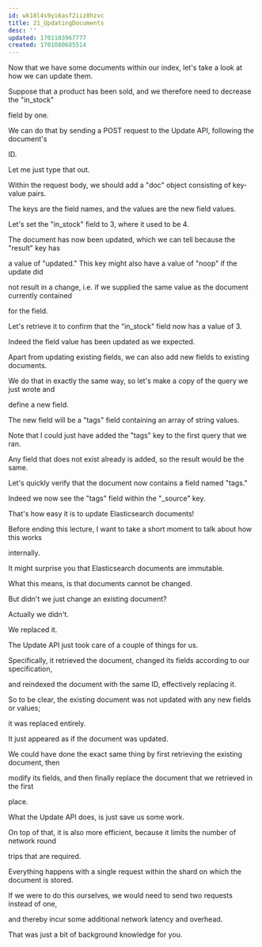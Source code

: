 ```yaml
---
id: wk18l4s9yi6asf2iiz8hzvc
title: 21_UpdatingDocuments
desc: ''
updated: 1701103967777
created: 1701080685514
---
```

Now that we have some documents within our index, let's take a look at how we can update them.

Suppose that a product has been sold, and we therefore need to decrease the "in_stock"

field by one.

We can do that by sending a POST request to the Update API, following the document's

ID.

Let me just type that out.

Within the request body, we should add a "doc" object consisting of key-value pairs.

The keys are the field names, and the values are the new field values.

Let's set the "in_stock" field to 3, where it used to be 4.

The document has now been updated, which we can tell because the "result" key has

a value of "updated." This key might also have a value of "noop" if the update did

not result in a change, i.e. if we supplied the same value as the document currently contained

for the field.

Let's retrieve it to confirm that the "in_stock" field now has a value of 3.

Indeed the field value has been updated as we expected.

Apart from updating existing fields, we can also add new fields to existing documents.

We do that in exactly the same way, so let's make a copy of the query we just wrote and

define a new field.

The new field will be a "tags" field containing an array of string values.

Note that I could just have added the "tags" key to the first query that we ran.

Any field that does not exist already is added, so the result would be the same.

Let's quickly verify that the document now contains a field named "tags."

Indeed we now see the "tags" field within the "_source" key.

That's how easy it is to update Elasticsearch documents!

Before ending this lecture, I want to take a short moment to talk about how this works

internally.

It might surprise you that Elasticsearch documents are immutable.

What this means, is that documents cannot be changed.

But didn't we just change an existing document?

Actually we didn't.

We replaced it.

The Update API just took care of a couple of things for us.

Specifically, it retrieved the document, changed its fields according to our specification,

and reindexed the document with the same ID, effectively replacing it.

So to be clear, the existing document was not updated with any new fields or values;

it was replaced entirely.

It just appeared as if the document was updated.

We could have done the exact same thing by first retrieving the existing document, then

modify its fields, and then finally replace the document that we retrieved in the first

place.

What the Update API does, is just save us some work.

On top of that, it is also more efficient, because it limits the number of network round

trips that are required.

Everything happens with a single request within the shard on which the document is stored.

If we were to do this ourselves, we would need to send two requests instead of one,

and thereby incur some additional network latency and overhead.

That was just a bit of background knowledge for you.